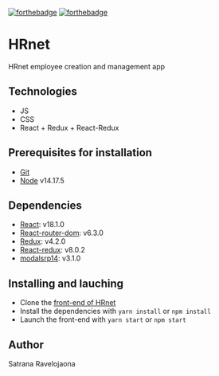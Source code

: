 [![forthebadge](https://forthebadge.com/images/badges/made-with-javascript.svg)](https://forthebadge.com) [![forthebadge](https://forthebadge.com/images/badges/uses-css.svg)](https://forthebadge.com)

# HRnet

HRnet employee creation and management app

## Technologies

- JS
- CSS
- React + Redux + React-Redux

## Prerequisites for installation

- [Git](https://git-scm.com)
- [Node](https://nodejs.org/en/) v14.17.5

## Dependencies

- [React](https://reactjs.org): v18.1.0
- [React-router-dom](https://reactrouter.com/web/guides/quick-start): v6.3.0
- [Redux](https://redux.js.org): v4.2.0
- [React-redux](https://react-redux.js.org): v8.0.2
- [modalsrp14](https://www.npmjs.com/package/p14-mymodal): v3.1.0

## Installing and lauching

- Clone the [front-end of HRnet](https://github.com/SaRvj/SatranaRavelojaona_14_130721)
- Install the dependencies with `yarn install` or `npm install`
- Launch the front-end with `yarn start` or `npm start` 

## Author

Satrana Ravelojaona